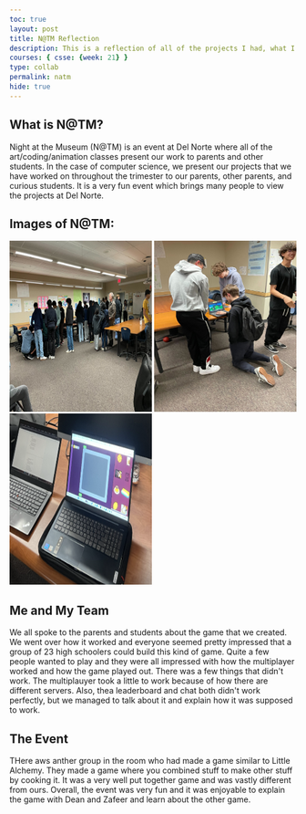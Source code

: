 ```yaml
---
toc: true
layout: post
title: N@TM Reflection
description: This is a reflection of all of the projects I had, what I learned, and what I've accomplished
courses: { csse: {week: 21} }
type: collab
permalink: natm
hide: true
---
```


## What is N@TM?
Night at the Museum (N@TM) is an event at Del Norte where all of the art/coding/animation classes present our work to parents and other students. In the case of computer science, we present our projects that we have worked on throughout the trimester to our parents, other parents, and curious students. It is a very fun event which brings many people to view the projects at Del Norte.

## Images of N@TM:
<img src="./images/natm1.jpg" alt="natm1" style="width:250px;height:300px;" title="our game 1">
<img src="./images/natm2.jpg" alt="natm2" style="width:250px; height:300px;" title="our game 2">
<img src="./images/othergame.png" alt="othergame" style="width:250px;height:300px;" title="other game">

## Me and My Team
We all spoke to the parents and students about the game that we created. We went over how it worked and everyone seemed pretty impressed that a group of 23 high schoolers could build this kind of game. Quite a few people wanted to play and they were all impressed with how the multiplayer worked and how the game played out. There was a few things that didn't work. The multiplauyer took a little to work because of how there are different servers. Also, thea leaderboard and chat both didn't work perfectly, but we managed to talk about it and explain how it was supposed to work.

## The Event
THere aws anther group in the room who had made a game similar to Little Alchemy. They made a game where you combined stuff to make other stuff by cooking it. It was a very well put together game and was vastly different from ours. Overall, the event was very fun and it was enjoyable to explain the game with Dean and Zafeer and learn about the other game.
